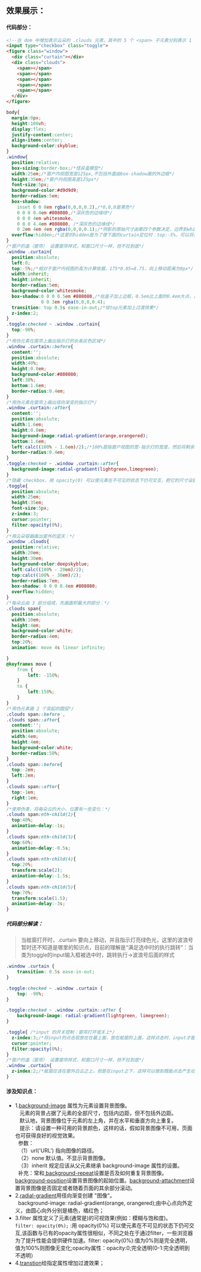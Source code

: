## 效果展示：
#### 代码部分：
```html
<!--在 dom 中增加表示云朵的 .clouds 元素，其中的 5 个 <span> 子元素分别表示 1 朵白云： -->
<input type="checkbox" class="toggle">
<figure class="window">
  <div class="curtain"></div>
  <div class="clouds">
    <span></span>
    <span></span>
    <span></span>
    <span></span>
    <span></span>
  </div>
</figure>
```
```CSS
body{
  margin:0px;
  height:100vh;
  display:flex;
  justify-content:center;
  align-items:center;
  background-color:skyblue;
}
.window{
  position:relative;
  box-sizing:border-box;/*怪异盒模型*/
  width:25em;/*窗户内视图宽是125px,不包括外面由box-shadow画的外边框*/
  height:35em;/*窗户内视图高是125px*/
  font-size:5px;
  background-color:#d9d9d9;
  border-radius:5em;
  box-shadow:
    inset 0 0 8em rgba(0,0,0,0.2),/*0,0,0是黑色*/
    0 0 0 0.4em #808080,/*深灰色的边缘线*/
    0 0 0 4em whitesmoke,
    0 0 0 4.4em #808080, /*深灰色的边缘线*/
    0 2em 4em 4em rgba(0,0,0,0.1);/*阴影的原始尺寸由第四个参数决定，边界到whitesmoke*/
  overflow:hidden;/*这里的hidden是为了使下面的curtain定位时：top:-5%，可以将溢出的部分截掉*/
}
/*窗户的盖（窗帘） 设置窗帘样式，和窗口尺寸一样，但不拉到底*/
.window .curtain{
  position:absolute;
  left:0;
  top:-5%;/*相对于窗户内视图的高为计算依据，175*0.05=8.75，向上移动距离为9px*/
  width:inherit;
  height:inherit;
  border-radius:5em;
  background-color:whitesmoke;
  box-shadow:0 0 0 0.5em #808080,/*给盖子加上边框，0.5em比上面的0.4em大点，目的是能够盖住原来的0.4em的边框*/
             0 0 3em rgba(0,0,0,0.4);
  transition: top 0.5s ease-in-out;/*给top元素加上过渡效果*/
  z-index:2;
}
.toggle:checked ~ .window .curtain{
  top:-90%;
}
/*用伪元素在窗帘上画出指示灯的长条灰色区域*/
.window .curtain::before{
  content:'';
  position:absolute;
  width:40%;
  height:0.8em;
  background-color:#808080;
  left:30%;
  bottom:1.6em;
  border-radius:0.4em;
}
/*用伪元素在窗帘上画出径向渐变的指示灯*/
.window .curtain::after{
  content:'';
  position:absolute;
  width:1.6em;
  height:0.8em;
  background-image:radial-gradient(orange,orangered);
  bottom:1.6em;
  left:calc((100% - 1.6em)/2);/*100%是指窗户视图的宽-指示灯的宽度，然后将剩余距离分成两份进行居中*/
  border-radius:0.4em;
}
.toggle:checked ~ .window .curtain::after{
  background-image:radial-gradient(lightgreen,limegreen);
}
/*隐藏 checkbox，用 opacity(0) 可以使元素在不可见的状态下仍可交互，把它的尺寸设置得到舷窗一样大，并且图层在舷窗之上，得到的效果就是点击舷窗时实际是点击了 checkbox：*/
.toggle{
  position:absolute;
  width:25em;
  height:35em;
  font-size:5px;
  z-index:3;
  cursor:pointer;
  filter:opacity(0%);
}
/*用云朵容器画出窗外的蓝天：*/
.window .clouds{
  position:relative;
  width:20em;
  height:30em;
  background-color:deepskyblue;
  left:calc((100% - 20em)/2);
  top:calc((100% - 30em)/2);
  border-radius:7em;
  box-shadow: 0 0 0 0.4em #808080;
  overflow:hidden;
}
/*每朵云由 3 部分组成，先画面积最大的部分：*/
.clouds span{
  position:absolute;
  width:10em;
  height:4em;
  background-color:white;
  border-radius:4em;
  top:20%;
  animation: move 4s linear infinite;

}
@keyframes move {
    from {
        left: -150%;
    }
    to {
        left:150%;
    }
}
/*用伪元素画 2 个突起的圆弧*/
.clouds span::before ,
.clouds span::after{
  content:'';
  position:absolute;
  width:4em;
  height:4em;
  background-color:white;
  border-radius:50%;
}
.clouds span::before{
  top:-2em;
  left:2em;
}
.clouds span::after{
  top:-1em;
  right:1em;
}
/*使用伪类，将每朵云的大小、位置有一些变化：*/
.clouds span:nth-child(2){
  top:40%;
  animation-delay:-1s;
}
.clouds span:nth-child(3){
  top:60%;
  animation-delay:-0.5s;
}
.clouds span:nth-child(4){
  top:20%;
  transform:scale(2);
  animation-delay:-1.5s;
}
.clouds span:nth-child(5){
  top:70%;
  transform:scale(1.5);
  animation-delay:-3s;
}
```
##### 代码部分解读：
> 当舷窗打开时，.curtain 要向上移动，并且指示灯亮绿色光，这里的波浪号暂时还不知道是哪里的知识点，目前的理解是“满足选中时的执行跳转”：当类为toggle的input输入框被选中时，跳转执行->波浪号后面的样式
```CSS
.window .curtain {
    transition: 0.5s ease-in-out;
}

.toggle:checked ~ .window .curtain {
    top: -90%;
}

.toggle:checked ~ .window .curtain::after {
    background-image: radial-gradient(lightgreen, limegreen);
}
```
```CSS
.toggle{ /*input 的开关控制：窗帘打开或关上*/
  z-index:3;/*将input的点击层放在在最上面，放在舷窗的上面，这样点击时，input才能被选中*/
  cursor:pointer;
  filter:opacity(0%);
}
/*窗户的盖（窗帘） 设置窗帘样式，和窗口尺寸一样，但不拉到底*/
.window .curtain{
  z-index:2;/*舷窗应该在窗外白云之上，但是在input之下，这样可以做到既能点击产生动作，又能覆盖住窗户中的白云*/
}
```
#### 涉及知识点：
- 1.[background-image](http://www.w3school.com.cn/cssref/pr_background-image.asp) 属性为元素设置背景图像。  
&nbsp;&nbsp; 元素的背景占据了元素的全部尺寸，包括内边距，但不包括外边距。  
&nbsp;&nbsp; 默认地，背景图像位于元素的左上角，并在水平和垂直方向上重复。  
&nbsp;&nbsp; 提示：请设置一种可用的背景颜色，这样的话，假如背景图像不可用，页面也可获得良好的视觉效果。  
&nbsp;&nbsp;参数：  
&nbsp;&nbsp;（1）url('URL')	指向图像的路径。  
&nbsp;&nbsp;（2）none	默认值。不显示背景图像。  
&nbsp;&nbsp;（3）inherit	规定应该从父元素继承 background-image 属性的设置。  
&nbsp;&nbsp;补充：常和[ background-repeat](http://www.w3school.com.cn/cssref/pr_background-repeat.asp)设置是否及如何重复背景图像。[background-position](http://www.w3school.com.cn/cssref/pr_background-position.asp)设置背景图像的起始位置。[background-attachment](http://www.w3school.com.cn/cssref/pr_background-attachment.asp)设置背景图像是否固定或者随着页面的其余部分滚动。  
- 2.[radial-gradient](http://www.runoob.com/cssref/func-radial-gradient.html)用径向渐变创建 "图像"。  
&nbsp;&nbsp;background-image:  radial-gradient(orange, orangered);由中心点向外定义，由圆心向外分别是橘色，橘红色；  
- 3.filter 属性定义了元素(通常是<img>)的可视效果(例如：模糊与饱和度)。  
`filter: opacity(0%);` :用 opacity(0%) 可以使元素在不可见的状态下仍可交互,该函数与已有的opacity属性很相似，不同之处在于通过filter，一些浏览器为了提升性能会提供硬件加速。filter: opacity(0%):值为0%则是完全透明，值为100%则图像无变化;opacity属性：opacity:0;完全透明(0-1:完全透明到不透明）
- 4.[transtion](http://www.w3school.com.cn/cssref/pr_transition.asp)给指定属性增加过渡效果；
